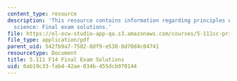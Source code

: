```yaml
---
content_type: resource
description: 'This resource contains information regarding principles of chemical
  science: Final exam solutions.'
file: https://ol-ocw-studio-app-qa.s3.amazonaws.com/courses/5-111sc-principles-of-chemical-science-fall-2014/6ab19c33fab442ae034b455dcb970144_MIT5_111F14_FinalExamSol.pdf
file_type: application/pdf
parent_uid: 542fb9a7-7582-8df9-e538-8d70d4c04741
resourcetype: Document
title: 5.111 F14 Final Exam Solutions
uid: 6ab19c33-fab4-42ae-034b-455dcb970144
---
```

